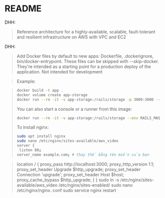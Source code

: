 # README
DHH: 

>Reference architecture for a highly-available, scalable, fault-tolerant and resilient infrastructure on AWS with VPC and EC2

DHH:

> Add Docker files by default to new apps: Dockerfile, .dockerignore, bin/docker-entrypoint. These files can be skipped with --skip-docker. They're intended as a starting point for a production deploy of the application. Not intended for development

> Example:

> ```bash
> docker build -t app .
> docker volume create app-storage
> docker run --rm -it -v app-storage:/rails/storage -p 3000:3000 --env RAILS_MASTER_KEY=<see config/master.key> app
> ```
> You can also start a console or a runner from this image:
> ```bash
> docker run --rm -it -v app-storage:/rails/storage --env RAILS_MASTER_KEY=<see config/master.key> app console
> ```
> To Install nginx:
> ```bash
> sudo apt install nginx 
> sudo nano /etc/nginx/sites-available/aws_video
> server {
>  listen 80;
 > server_name example.com; # thay thế bằng tên miền của bạn

  > location / {
   > proxy_pass http://localhost:3000;
   > proxy_http_version 1.1;
   > proxy_set_header Upgrade $http_upgrade;
   > proxy_set_header Connection 'upgrade';
   > proxy_set_header Host $host;
   > proxy_cache_bypass $http_upgrade;
 > }
> }
> sudo ln -s /etc/nginx/sites-available/aws_video /etc/nginx/sites-enabled/
> sudo nano /etc/nginx/nginx. conf
> sudo service nginx restart
> 
